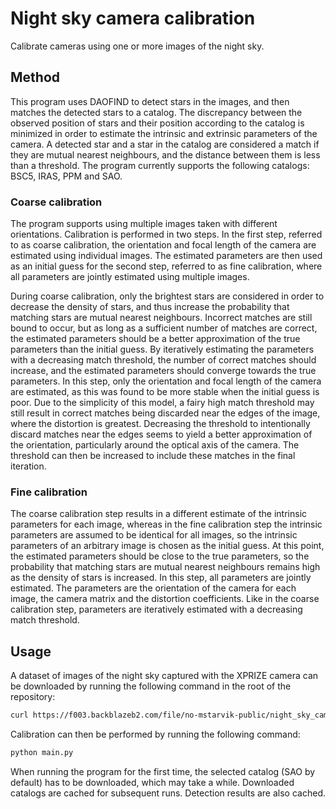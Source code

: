 # Night sky camera calibration
Calibrate cameras using one or more images of the night sky.

## Method
This program uses DAOFIND to detect stars in the images, and then matches the detected stars to a catalog. The discrepancy between the observed position of stars and their position according to the catalog is minimized in order to estimate the intrinsic and extrinsic parameters of the camera. A detected star and a star in the catalog are considered a match if they are mutual nearest neighbours, and the distance between them is less than a threshold. The program currently supports the following catalogs: BSC5, IRAS, PPM and SAO.

### Coarse calibration
The program supports using multiple images taken with different orientations. Calibration is performed in two steps. In the first step, referred to as coarse calibration, the orientation and focal length of the camera are estimated using individual images. The estimated parameters are then used as an initial guess for the second step, referred to as fine calibration, where all parameters are jointly estimated using multiple images. 

During coarse calibration, only the brightest stars are considered in order to decrease the density of stars, and thus increase the probability that matching stars are mutual nearest neighbours. Incorrect matches are still bound to occur, but as long as a sufficient number of matches are correct, the estimated parameters should be a better approximation of the true parameters than the initial guess. By iteratively estimating the parameters with a decreasing match threshold, the number of correct matches should increase, and the estimated parameters should converge towards the true parameters. In this step, only the orientation and focal length of the camera are estimated, as this was found to be more stable when the initial guess is poor. Due to the simplicity of this model, a fairy high match threshold may still result in correct matches being discarded near the edges of the image, where the distortion is greatest. Decreasing the threshold to intentionally discard matches near the edges seems to yield a better approximation of the orientation, particularly around the optical axis of the camera. The threshold can then be increased to include these matches in the final iteration.

### Fine calibration
The coarse calibration step results in a different estimate of the intrinsic parameters for each image, whereas in the fine calibration step the intrinsic parameters are assumed to be identical for all images, so the intrinsic parameters of an arbitrary image is chosen as the initial guess. At this point, the estimated parameters should be close to the true parameters, so the probability that matching stars are mutual nearest neighbours remains high as the density of stars is increased. In this step, all parameters are jointly estimated. The parameters are the orientation of the camera for each image, the camera matrix and the distortion coefficients. Like in the coarse calibration step, parameters are iteratively estimated with a decreasing match threshold.

## Usage
A dataset of images of the night sky captured with the XPRIZE camera can be downloaded by running the following command in the root of the repository:
```bash
curl https://f003.backblazeb2.com/file/no-mstarvik-public/night_sky_camera_calibration_dataset.tar.gz | tar -xzf - -C data
```
Calibration can then be performed by running the following command:
```bash
python main.py
```
When running the program for the first time, the selected catalog (SAO by default) has to be downloaded, which may take a while. Downloaded catalogs are cached for subsequent runs. Detection results are also cached.
